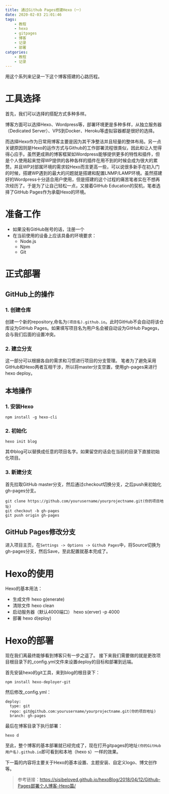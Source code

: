 ```yaml
---
title: 通过Github Pages搭建Hexo（一）
date: 2020-02-03 21:01:46
tags:
	- 教程
	- hexo
	- gitpages
	- 博客
	- 记录
	- 部署
catgories:
	- 教程
	- 记录
---
```


用这个系列来记录一下这个博客搭建的心路历程。
<!-- more -->
# 工具选择
首先，我们可以选择的搭配方式多种多样。

博客方面可以选择Hexo、Wordpress等，部署环境更是多种多样，从独立服务器（Dedicated Server）、VPS到Docker、Heroku等虚拟容器都是很好的选择。

而选择Hexo作为日常用博客主要是因为其干净整洁并且轻量的整体布局。另一点关键原因则是Hexo的运作方式与Github的工作部署流程很类似，因此和让人觉得得心应手。虽然更成熟的博客框架如Wordpress能够提供更多的特性和插件，但是个人使用起来觉得WP提供的各种各样的插件在用不到的时候会成为很大的累赘。并且WP对部属环境的需求较Hexo而言更高一些，可以说很多新手在初入门的时候，搭建WP遇到的最大的问题就是搭建和配置LNMP/LAMP环境。虽然搭建好的Wordpress十分适合用户使用，但是搭建的这个过程的痛苦笔者实在不想再次经历了。于是为了让自己轻松一点，又接着GitHub Education的契机，笔者选择了GitHub Pages作为承载Hexo的环境。

# 准备工作
- 如果没有GitHub账号的话，注册一个
- 在当前使用的设备上应该具备的环境要求：
	- Node.js 
	- Npm
	- Git

# 正式部署
## GitHub上的操作
### 1. 创建仓库
创建一个新的repository,命名为`(项目名).github.io`。此时GitHub不会自动将该仓库设为GitHub Pages。如果填写项目名为用户名会被自动设为GitHub Pagegs，会与我们后面的设置冲突。
### 2. 建立分支
这一部分可以根据各自的需求和习惯进行项目的分支管理。
笔者为了避免采用GitHub和Hexo两者互相干涉，所以将master分支空置，使用gh-pages来进行hexo deploy。
## 本地操作
### 1. 安装Hexo
```
npm install -g hexo-cli
```
### 2. 初始化
```
hexo init blog
```
其中blog可以替换成任意的项目名字。如果留空的话会在当前的目录下直接初始化项目。
### 3. 新建分支
首先拉取GitHub master分支，然后通过checkout切换分支，之后push来初始化gh-pages分支。
```
git clone https://github.com/yourusername/yourprojectname.git(你的项目地址)
git checkout -b gh-pages
git push origin gh-pages
```
## GitHub Pages修改分支
进入项目主页，在`Settings -> Options -> Github Pages`中，将Source切换为gh-pages分支，然后Save，至此配置就基本完成了。

# Hexo的使用
Hexo的基本用法：
- 生成文件 hexo g(enerate)
- 清除文件 hexo clean
- 启动服务器（默认4000端口） hexo s(erver) -p 4000
- 部署 hexo d(eploy)

# Hexo的部署
现在我们离最终能够看到博客只有一步之遥了。
接下来我们需要做的就是更改项目根目录下的_config.yml文件来设置deploy的目标和部署到远端。

首先安装hexo的git工具，来到blog的根目录下：
```
npm install hexo-deployer-git
```

然后修改_config.yml：
```
deploy:
  type: git
  repo: git@github.com:yourusername/yourprojectname.git(你的项目地址)
  branch: gh-pages
```

最后在博客目录下执行部署：
```
hexo d
```

至此，整个博客的基本部署就已经完成了，现在打开gitpages的地址`(你的GitHub用户名).github.io`即可看到和本地（hexo s）一样的效果。

下一篇的内容将主要关于Hexo的基本设置、主题安装、自定义logo、博文创作等。


> 参考链接：https://sisibeloved.github.io/hexoBlog/2018/04/12/Github-Pages部署个人博客-Hexo篇/